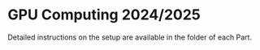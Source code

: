 # GPU Computing 2024/2025

Detailed instructions on the setup are available in the folder of each Part.
